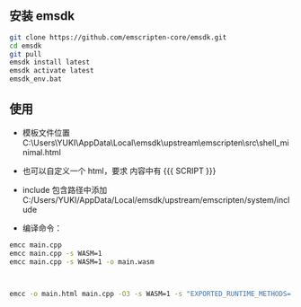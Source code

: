 ## 安装 emsdk

```bash
git clone https://github.com/emscripten-core/emsdk.git
cd emsdk
git pull
emsdk install latest
emsdk activate latest
emsdk_env.bat
```

## 使用

- 模板文件位置 C:\Users\YUKI\AppData\Local\emsdk\upstream\emscripten\src\shell_minimal.html
- 也可以自定义一个 html，要求 内容中有 {{{ SCRIPT }}}
- include 包含路径中添加 C:/Users/YUKI/AppData/Local/emsdk/upstream/emscripten/system/include

- 编译命令：

```bash
emcc main.cpp
emcc main.cpp -s WASM=1 
emcc main.cpp -s WASM=1 -o main.wasm



emcc -o main.html main.cpp -O3 -s WASM=1 -s "EXPORTED_RUNTIME_METHODS=['ccall']" --shell-file "./shell_html/shell.html"

```
